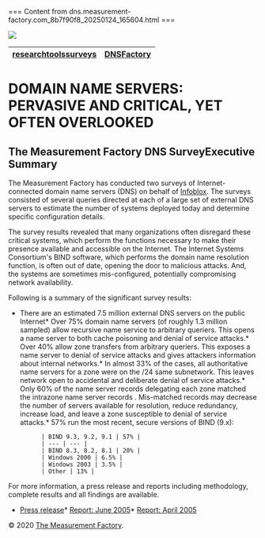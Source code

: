 === Content from dns.measurement-factory.com_8b7f90f8_20250124_165604.html ===

[![](../images/headers/tmf-l2-dns-expertise.png)](/)

| [research](../writings/index.html)[tools](../tools/index.html)[surveys](../surveys/index.html) | [DNS](http://dns.measurement-factory.com/)[Factory](http://www.measurement-factory.com/) |
| --- | --- |

# DOMAIN NAME SERVERS: PERVASIVE AND CRITICAL, YET OFTEN OVERLOOKED

## The Measurement Factory DNS SurveyExecutive Summary

The Measurement Factory has conducted two surveys of Internet-connected
domain name servers (DNS) on behalf of [Infoblox](http://www.infoblox.com). The surveys
consisted of several queries directed at each of a large set of
external DNS servers to estimate the number of systems deployed
today and determine specific configuration details.

The survey results revealed that many organizations often disregard
these critical systems, which perform the functions necessary to
make their presence available and accessible on the Internet. The
Internet Systems Consortium's BIND software, which performs the
domain name resolution function, is often out of date, opening the
door to malicious attacks. And, the systems are sometimes
mis-configured, potentially compromising network availability.

Following is a summary of the significant survey results:

* There are an estimated 7.5 million external DNS servers on the public Internet* Over 75% domain name servers (of roughly 1.3 million sampled)
    allow recursive name service to arbitrary queriers. This opens a
    name server to both cache poisoning and denial of service attacks.* Over 40% allow zone transfers from arbitrary queriers. This
      exposes a name server to denial of service attacks and gives attackers
      information about internal networks.* In almost 33% of the cases, all authoritative name
        servers for a zone were on the /24 same subnetwork. This leaves
        network open to accidental and deliberate denial of service attacks.* Only 60% of the name server records delegating each zone matched
          the intrazone name server records . Mis-matched records may decrease
          the number of servers available for resolution, reduce redundancy,
          increase load, and leave a zone susceptible to denial of service
          attacks.* 57% run the most recent, secure versions of BIND (9.x):

            | BIND 9.3, 9.2, 9.1 | 57% |
            | --- | --- |
            | BIND 8.3, 8.2, 8.1 | 20% |
            | Windows 2000 | 6.5% |
            | Windows 2003 | 3.5% |
            | Other | 13% |

For more information, a press release and reports including methodology, complete results and all findings are available.

* [Press release](http://www.measurement-factory.com/press/20051024.html)* [Report: June 2005](200506.html)* [Report: April 2005](200504.html)

© 2020 [The Measurement Factory](http://www.measurement-factory.com/).


